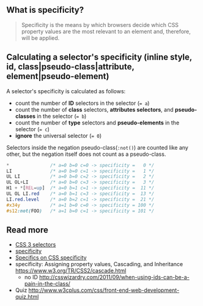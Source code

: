## What is specificity?
> Specificity is the means by which browsers decide which CSS property values are the most relevant to an element and, therefore, will be applied.

## Calculating a selector's specificity (inline style, id, class|pseudo-class|attribute, element|pseudo-element)
A selector's specificity is calculated as follows:
- count the number of **ID** selectors in the selector (`= a`)
- count the number of **class** selectors, **attributes selectors**, and **pseudo-classes** in the selector (`= b`)
- count the number of **type** selectors and **pseudo-elements** in the selector (`= c`)
- **ignore** the universal selector (`= 0`)

Selectors inside the negation pseudo-class(`:not()`) are counted like any other, but the negation itself does not count as a pseudo-class.

```css
*               /* a=0 b=0 c=0 -> specificity =   0 */
LI              /* a=0 b=0 c=1 -> specificity =   1 */
UL LI           /* a=0 b=0 c=2 -> specificity =   2 */
UL OL+LI        /* a=0 b=0 c=3 -> specificity =   3 */
H1 + *[REL=up]  /* a=0 b=1 c=1 -> specificity =  11 */
UL OL LI.red    /* a=0 b=1 c=3 -> specificity =  13 */
LI.red.level    /* a=0 b=2 c=1 -> specificity =  21 */
#x34y           /* a=1 b=0 c=0 -> specificity = 100 */
#s12:not(FOO)   /* a=1 b=0 c=1 -> specificity = 101 */
```

## Read more
- [CSS 3 selectors](https://www.w3.org/TR/css3-selectors/)
- [specificity](https://developer.mozilla.org/en-US/docs/Web/CSS/Specificity)
- [Specifics on CSS specificity](https://css-tricks.com/specifics-on-css-specificity/)
- specificity:  Assigning property values, Cascading, and Inheritance https://www.w3.org/TR/CSS2/cascade.html
  - no ID http://csswizardry.com/2011/09/when-using-ids-can-be-a-pain-in-the-class/
- Quiz http://www.w3cplus.com/css/front-end-web-development-quiz.html
